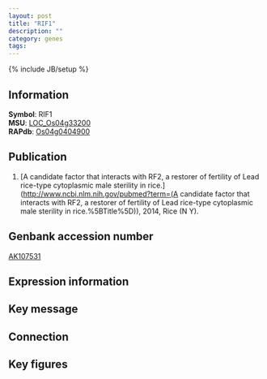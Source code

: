```yaml
---
layout: post
title: "RIF1"
description: ""
category: genes
tags: 
---
```

{% include JB/setup %}

## Information
__Symbol__: RIF1  
__MSU__: [LOC_Os04g33200](http://rice.plantbiology.msu.edu/cgi-bin/ORF_infopage.cgi?orf=LOC_Os04g33200)  
__RAPdb__: [Os04g0404900](http://rapdb.dna.affrc.go.jp/viewer/gbrowse_details/irgsp1?name=Os04g0404900)  

## Publication
1. [A candidate factor that interacts with RF2, a restorer of fertility of Lead rice-type cytoplasmic male sterility in rice.](http://www.ncbi.nlm.nih.gov/pubmed?term=(A candidate factor that interacts with RF2, a restorer of fertility of Lead rice-type cytoplasmic male sterility in rice.%5BTitle%5D)), 2014, Rice (N Y).

## Genbank accession number
[AK107531](http://www.ncbi.nlm.nih.gov/nuccore/AK107531)

## Expression information

## Key message

## Connection

## Key figures



